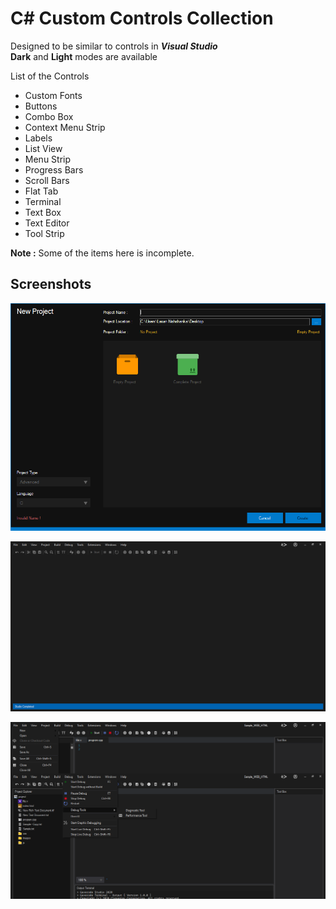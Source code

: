 # C# **Custom** Controls Collection

Designed to be similar to controls in ***Visual Studio***\
**Dark** and **Light** modes are available

List of the Controls
 - Custom Fonts
 - Buttons
 - Combo Box
 - Context Menu Strip
 - Labels
 - List View
 - Menu Strip
 - Progress Bars
 - Scroll Bars
 - Flat Tab
 - Terminal
 - Text Box
 - Text Editor
 - Tool Strip

**Note :** Some of the items here is incomplete.

## Screenshots

![Image 01](New_Project_Screen.PNG)

![Image 02](Main_Screen.PNG)

![Image 03](Debug_Menu.png)
